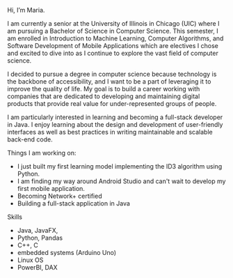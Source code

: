 
Hi, I’m Maria.

I am currently a senior at the University of Illinois in Chicago (UIC) where I am pursuing a Bachelor of Science in Computer Science. This semester, I am enrolled in Introduction to Machine Learning, Computer Algorithms, and Software Development of Mobile Applications which are electives I chose and excited to dive into as I continue to explore the vast field of computer science.

I decided to pursue a degree in computer science because technology is the backbone of accessibility, and I want to be a part of leveraging it to improve the quality of life. My goal is to build a career working with companies that are dedicated to
developing and maintaining digital products that provide real value for under-represented groups of people. 

I am particularly interested in learning and becoming a full-stack developer in Java. I enjoy learning about the design and development of user-friendly interfaces as well as best practices in writing maintainable and scalable back-end code. 

Things I am working on:
- I just built my first learning model implementing the ID3 algorithm using Python.
- I am finding my way around Android Studio and can't wait to develop my first mobile application.
- Becoming Network+ certified
- Building a full-stack application in Java
  
Skills
- Java, JavaFX,
- Python, Pandas
- C++, C
- embedded systems (Arduino Uno)
- Linux OS
- PowerBI, DAX

  
<!---
mclem6/mclem6 is a ✨ special ✨ repository because its `README.md` (this file) appears on your GitHub profile.
You can click the Preview link to take a look at your changes.
--->
